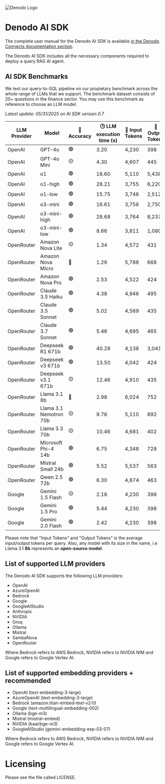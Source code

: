 ![Denodo Logo](api/static/denodo-logo.png)

# Denodo AI SDK

The complete user manual for the Denodo AI SDK is available [in the Denodo Connects documentation section](https://community.denodo.com/docs/html/browse/9.0/en/denodoconnects/index).

The Denodo AI SDK includes all the necessary components required to deploy a query RAG AI agent.

## AI SDK Benchmarks

We test our query-to-SQL pipeline on our propietary benchmark across the whole range of LLMs that we support.
The benchmark dataset consists of 20+ questions in the finance sector.
You may use this benchmark as reference to choose an LLM model.

<em>Latest update: 05/31/2025 on AI SDK version 0.7</em>

| LLM Provider| Model                     | 🎯 Accuracy             | 🕒 LLM execution time (s) | 🔢 Input Tokens   | 🔡 Output Tokens | 💰 Cost per Query |
|-------------|---------------------------|-------------------------|---------------------------|------------------|------------------|-------------------|
| OpenAI      | GPT-4o                    | 🟢                      | 3.20                      | 4,230            | 398              | $0.015            |
| OpenAI      | GPT-4o Mini               | 🟡                      | 4.30                      | 4,607            | 445              | $0.001            |
| OpenAI      | o1                        | 🟢                      | 18.60                     | 5,110            | 5,438            | $0.403            |
| OpenAI      | o1-high                   | 🟢                      | 28.21                     | 3,755            | 6,220            | $0.429            |
| OpenAI      | o1-low                    | 🟢                      | 15.75                     | 3,746            | 2,512            | $0.207            |
| OpenAI      | o3-mini                   | 🟢                      | 16.61                     | 3,756            | 2,750            | $0.016            |
| OpenAI      | o3-mini-high              | 🟢                      | 28.68                     | 3,764            | 8,237            | $0.040            |
| OpenAI      | o3-mini-low               | 🟢                      | 8.66                      | 3,811            | 1,080            | $0.009            |
| OpenRouter  | Amazon Nova Lite          | 🟡                      | 1.34                      | 4,572            | 431              | <$0.001           |
| OpenRouter  | Amazon Nova Micro         | 🔴                      | 1.29                      | 5,788            | 668              | <$0.001           |
| OpenRouter  | Amazon Nova Pro           | 🟢                      | 2.53                      | 4,522            | 424              | $0.005            |
| OpenRouter  | Claude 3.5 Haiku          | 🟢                      | 4.38                      | 4,946            | 495              | $0.006            |
| OpenRouter  | Claude 3.5 Sonnet         | 🟢                      | 5.02                      | 4,569            | 435              | $0.020            |
| OpenRouter  | Claude 3.7 Sonnet         | 🟢                      | 5.46                      | 4,695            | 465              | $0.021            |
| OpenRouter  | Deepseek R1 671b          | 🟢                      | 40.28                     | 4,138            | 3,041            | $0.011            |
| OpenRouter  | Deepseek v3 671b          | 🟢                      | 13.50                     | 4,042            | 424              | $0.005            |
| OpenRouter  | Deepseek v3.1 671b        | 🟡                      | 12.46                     | 4,910            | 435              | $0.006            |
| OpenRouter  | Llama 3.1 8b              | 🔴                      | 2.98                      | 6,024            | 752              | <$0.001           |
| OpenRouter  | Llama 3.1 Nemotron 70b    | 🟡                      | 9.76                      | 5,110            | 892              | $0.001            |
| OpenRouter  | Llama 3.3 70b             | 🟡                      | 10.46                     | 4,681            | 402              | $0.001            |
| OpenRouter  | Microsoft Phi-4 14b       | 🟢                      | 6.75                      | 4,348            | 728              | <$0.001           |
| OpenRouter  | Mistral Small 24b         | 🟢                      | 5.52                      | 5,537            | 563              | <$0.001           |
| OpenRouter  | Qwen 2.5 72b              | 🟢                      | 6.30                      | 4,874            | 463              | $0.004            |
| Google      | Gemini 1.5 Flash          | 🟡                      | 2.18                      | 4,230            | 398              | <$0.001           |
| Google      | Gemini 1.5 Pro            | 🟢                      | 5.44                      | 4,230            | 398              | $0.007            |
| Google      | Gemini 2.0 Flash          | 🟢                      | 2.42                      | 4,230            | 398              | $0.001            |

Please note that "Input Tokens" and "Output Tokens" is the average input/output tokens per query.
Also, any model with its size in the name, i.e Llama 3.1 **8b** represents an **open-source model**.

## List of supported LLM providers

The Denodo AI SDK supports the following LLM providers:

* OpenAI
* AzureOpenAI
* Bedrock
* Google
* GoogleAIStudio
* Anthropic
* NVIDIA
* Groq
* Ollama
* Mistral
* SambaNova
* OpenRouter

Where Bedrock refers to AWS Bedrock, NVIDIA refers to NVIDIA NIM and Google refers to Google Vertex AI.

## List of supported embedding providers + recommended

* OpenAI (text-embedding-3-large)
* AzureOpenAI (text-embedding-3-large)
* Bedrock (amazon.titan-embed-text-v2:0)
* Google (text-multilingual-embedding-002)
* Ollama (bge-m3)
* Mistral (mistral-embed)
* NVIDIA (baai/bge-m3)
* GoogleAIStudio (gemini-embedding-exp-03-07)

Where Bedrock refers to AWS Bedrock, NVIDIA refers to NVIDIA NIM and Google refers to Google Vertex AI.

# Licensing
Please see the file called LICENSE.